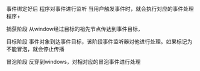 事件绑定好后 程序对事件进行监听 当用户触发事件时，就会执行对应的事件处理程序+

捕获阶段
    从window经过目标的祖先节点传达到事件目标，

目标阶段
    事件对象到达事件目标，该阶段事件监听器对他进行处理。如果标记为不能冒泡，就会停止传播

冒泡阶段
    反穿到windows，对相对应的冒泡事件进行处理
